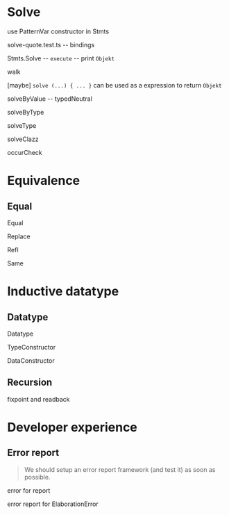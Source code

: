 # Solve

use PatternVar constructor in Stmts

solve-quote.test.ts -- bindings

Stmts.Solve -- `execute` -- print `Objekt`

walk

[maybe] `solve (...) { ... }` can be used as a expression to return `Objekt`

solveByValue -- typedNeutral

solveByType

solveType

solveClazz

occurCheck

# Equivalence

## Equal

Equal

Replace

Refl

Same

# Inductive datatype

## Datatype

Datatype

TypeConstructor

DataConstructor

## Recursion

fixpoint and readback

# Developer experience

## Error report

> We should setup an error report framework (and test it) as soon as possible.

error for report

error report for ElaborationError
